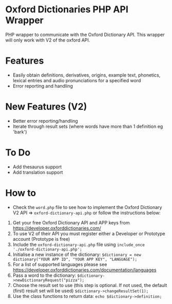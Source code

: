 # Oxford Dictionaries PHP API Wrapper 
PHP wrapper to communicate with the Oxford Dictionary API. This wrapper will only work with V2 of the oxford API.

# Features
- Easily obtain definitions, derivatives, origins, example text, phonetics, lexical entries and audio pronunciations for a specified word
- Error reporting and handling

# New Features (V2)
- Better error reporting/handling
- Iterate through result sets (where words have more than 1 definition eg 'bark')

# To Do
-  Add thesaurus support
-  Add translation support

# How to
- Check the `word.php` file to see how to implement the Oxford Dictionary V2 API => `oxford-dictionary-api.php` or follow the instructions below:

1. Get your free Oxford Dictionary API and APP keys from https://developer.oxforddictionaries.com/
2. To use V2 of their API you must register either a Developer or Prototype account (Prototype is free)
3. Include the `oxford-dictionary-api.php` file using `include_once './oxford-dictionary-api.php';`
4. Initialise a new instance of the dictionary: `$dictionary = new dictionary("YOUR APP ID", "YOUR APP KEY", "LANGUAGE");`
5. For a list of supported languages please see https://developer.oxforddictionaries.com/documentation/languages
6. Pass a word to the dictionary: `$dictionary->newDictionaryRequest("pizza");`
7. Choose the result set to use (this step is optional. If not used, the default (first) result set will be used) `$dictionary->changeResultSet(1);`
8. Use the class functions to return data: `echo $dictionary->definition;`
